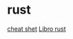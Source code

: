 # rust
[cheat shet](https://docs.google.com/document/d/1kQidzAlbqapu-WZTuw4Djik0uTqMZYyiMXTM9F21Dz4/edit?usp=sharing)
[Libro rust](https://doc.rust-lang.org/book/)
